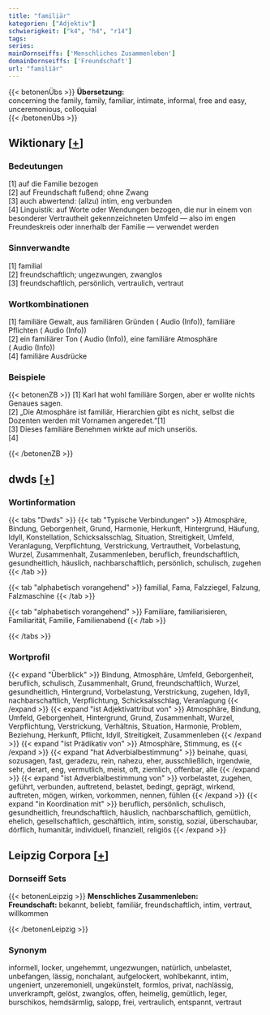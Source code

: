 ```yaml
---
title: "familiär"
kategorien: ["Adjektiv"]
schwierigkeit: ["k4", "h4", "r14"]
tags:
series:
mainDornseiffs: ['Menschliches Zusammenleben']
domainDornseiffs: ['Freundschaft']
url: "familiär"
---
```


{{< betonenÜbs >}}
**Übersetzung:**  
concerning the family, family, familiar, intimate, informal, free and easy, unceremonious, colloquial  
{{< /betonenÜbs >}}

## Wiktionary [[+](https://de.wiktionary.org/wiki/familiär)]

### Bedeutungen
[1] auf die Familie bezogen  
[2] auf Freundschaft fußend; ohne Zwang  
[3] auch abwertend: (allzu) intim, eng verbunden  
[4] Linguistik: auf Worte oder Wendungen bezogen, die nur in einem von besonderer Vertrautheit gekennzeichneten Umfeld — also im engen Freundeskreis oder innerhalb der Familie — verwendet werden  

### Sinnverwandte
[1] familial  
[2] freundschaftlich; ungezwungen, zwanglos  
[3] freundschaftlich, persönlich, vertraulich, vertraut  

### Wortkombinationen
[1] familiäre Gewalt, aus familiären Gründen ( Audio (Info)), familiäre Pflichten ( Audio (Info))  
[2] ein familiärer Ton ( Audio (Info)), eine familiäre Atmosphäre ( Audio (Info))  
[4] familiäre Ausdrücke  

### Beispiele
{{< betonenZB >}}
[1] Karl hat wohl familiäre Sorgen, aber er wollte nichts Genaues sagen.  
[2] „Die Atmosphäre ist familiär, Hierarchien gibt es nicht, selbst die Dozenten werden mit Vornamen angeredet.“[1]  
[3] Dieses familiäre Benehmen wirkte auf mich unseriös.  
[4]  

{{< /betonenZB >}}


## dwds [[+](https://www.dwds.de/wb/familiär)]

### Wortinformation
{{< tabs "Dwds" >}}
{{< tab "Typische Verbindungen" >}}
Atmosphäre, Bindung, Geborgenheit, Grund, Harmonie, Herkunft, Hintergrund, Häufung, Idyll, Konstellation, Schicksalsschlag, Situation, Streitigkeit, Umfeld, Veranlagung, Verpflichtung, Verstrickung, Vertrautheit, Vorbelastung, Wurzel, Zusammenhalt, Zusammenleben, beruflich, freundschaftlich, gesundheitlich, häuslich, nachbarschaftlich, persönlich, schulisch, zugehen
{{< /tab >}}

{{< tab "alphabetisch vorangehend" >}}
familial, Fama, Falzziegel, Falzung, Falzmaschine
{{< /tab >}}

{{< tab "alphabetisch vorangehend" >}}
Familiare, familiarisieren, Familiarität, Familie, Familienabend
{{< /tab >}}

{{< /tabs >}}

### Wortprofil
{{< expand "Überblick" >}} Bindung, Atmosphäre, Umfeld, Geborgenheit, beruflich, schulisch, Zusammenhalt, Grund, freundschaftlich, Wurzel, gesundheitlich, Hintergrund, Vorbelastung, Verstrickung, zugehen, Idyll, nachbarschaftlich, Verpflichtung, Schicksalsschlag, Veranlagung {{< /expand >}}
{{< expand "ist Adjektivattribut von" >}} Atmosphäre, Bindung, Umfeld, Geborgenheit, Hintergrund, Grund, Zusammenhalt, Wurzel, Verpflichtung, Verstrickung, Verhältnis, Situation, Harmonie, Problem, Beziehung, Herkunft, Pflicht, Idyll, Streitigkeit, Zusammenleben {{< /expand >}}
{{< expand "ist Prädikativ von" >}} Atmosphäre, Stimmung, es {{< /expand >}}
{{< expand "hat Adverbialbestimmung" >}} beinahe, quasi, sozusagen, fast, geradezu, rein, nahezu, eher, ausschließlich, irgendwie, sehr, derart, eng, vermutlich, meist, oft, ziemlich, offenbar, alle {{< /expand >}}
{{< expand "ist Adverbialbestimmung von" >}} vorbelastet, zugehen, geführt, verbunden, auftretend, belastet, bedingt, geprägt, wirkend, auftreten, mögen, wirken, vorkommen, nennen, fühlen {{< /expand >}}
{{< expand "in Koordination mit" >}} beruflich, persönlich, schulisch, gesundheitlich, freundschaftlich, häuslich, nachbarschaftlich, gemütlich, ehelich, gesellschaftlich, geschäftlich, intim, sonstig, sozial, überschaubar, dörflich, humanitär, individuell, finanziell, religiös {{< /expand >}}

## Leipzig Corpora [[+](https://corpora.uni-leipzig.de/en/res?word=familiär&corpusId=deu_newscrawl-public_2018)]

### Dornseiff Sets
{{< betonenLeipzig >}}
**Menschliches Zusammenleben:**  
**Freundschaft:** bekannt, beliebt, familiär, freundschaftlich, intim, vertraut, willkommen  

{{< /betonenLeipzig >}}

### Synonym
informell, locker, ungehemmt, ungezwungen, natürlich, unbelastet, unbefangen, lässig, nonchalant, aufgelockert, wohlbekannt, intim, ungeniert, unzeremoniell, ungekünstelt, formlos, privat, nachlässig, unverkrampft, gelöst, zwanglos, offen, heimelig, gemütlich, leger, burschikos, hemdsärmlig, salopp, frei, vertraulich, entspannt, vertraut

